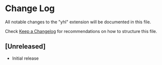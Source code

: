 # Change Log

All notable changes to the "yhl" extension will be documented in this file.

Check [Keep a Changelog](http://keepachangelog.com/) for recommendations on how to structure this file.

## [Unreleased]

- Initial release